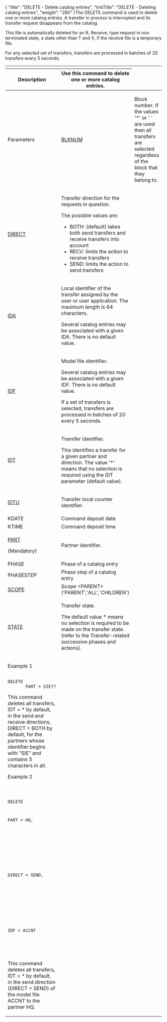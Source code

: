 {
    "title": "DELETE - Delete  catalog entries",
    "linkTitle": "DELETE - Deleting catalog entries",
    "weight": "280"
}The DELETE command is used to <span id="delete_command"></span>delete one
or more catalog entries. A transfer in process is interrupted and its
transfer request disappears from the catalog.

This file is automatically deleted for an R, Receive, type request in
non terminated state, a state other than T and X, if the receive file
is a temporary file.

For any selected set of transfers, transfers are processed in batches
of 20 transfers every 5 seconds.

<table>
   <th>
      <tr>
<th>Description         </th>
<th>Use this command to delete one or more catalog entries.         </th>
      </tr>
   </thead>
   <tbody>
      <tr>
         <td><p>Parameters</p>         </td>
         <td><p><a href="../../../c_intro_userinterfaces/command_summary/parameter_intro/blknum">BLKNUM</a> </p>         </td>
         <td><p>Block number. If the values '*' or ' ' are used then all
transfers are selected regardless of the block that they belong to.</p>         </td>
      </tr>
      <tr>
         <td><p><a href="../../../c_intro_userinterfaces/command_summary/parameter_intro/direct">DIRECT</a> </p>         </td>
         <td><p>Transfer direction for the requests in question.</p>
<p>The possible values are:</p>
<ul>
<li>BOTH:
(default) takes both send transfers and receive transfers into account</li>
<li>RECV:
limits the action to receive transfers</li>
<li>SEND:
limits the action to send transfers</li>
</ul>         </td>
      </tr>
      <tr>
         <td><p><a href="../../../c_intro_userinterfaces/command_summary/parameter_intro/ida">IDA</a> </p>         </td>
         <td><p>Local identifier of the transfer assigned by the user or
user application. The maximum length is 64 characters.</p>
<p>Several catalog entries may be associated with a given
IDA. There is no default value.</p>         </td>
      </tr>
      <tr>
         <td><p><a href="../../../c_intro_userinterfaces/command_summary/parameter_intro/idf">IDF</a> </p>         </td>
         <td><p>Model file identifier.</p>
<p>Several catalog entries may be associated with a given
IDF. There is no default value.</p>
<p>If a set of transfers is selected, transfers are processed
in batches of 20 every 5 seconds.</p>         </td>
      </tr>
      <tr>
         <td><p><a href="../../../c_intro_userinterfaces/command_summary/parameter_intro/idu">IDT</a> </p>         </td>
         <td><p>Transfer identifier.</p>
<p>This identifies a transfer for a given partner and direction.
The value ‘*’ means that no selection is required using the IDT
parameter (default value).</p>         </td>
      </tr>
      <tr>
         <td><p><a href="../../../c_intro_userinterfaces/command_summary/parameter_intro/idtu">IDTU</a> </p>         </td>
         <td><p>Transfer local counter identifier.</p>         </td>
      </tr>
      <tr>
         <td>KDATE         </td>
         <td>Command deposit date         </td>
      </tr>
      <tr>
         <td>KTIME         </td>
         <td>Command deposit time         </td>
      </tr>
      <tr>
         <td><p><a href="../../../c_intro_userinterfaces/command_summary/parameter_intro/part">PART</a></p>
<p>(Mandatory)</p>         </td>
         <td><p>Partner identifier.</p>         </td>
      </tr>
      <tr>
         <td>PHASE         </td>
         <td>Phase of a catalog entry         </td>
      </tr>
      <tr>
         <td>PHASESTEP         </td>
         <td>Phase step of a catalog entry         </td>
      </tr>
      <tr>
         <td><a href="../../../c_intro_userinterfaces/command_summary/parameter_intro/scope">SCOPE</a>         </td>
         <td>Scope &lt;PARENT&gt; ('PARENT','ALL','CHILDREN')         </td>
      </tr>
      <tr>
         <td><p><a href="../../../c_intro_userinterfaces/command_summary/parameter_intro/state">STATE</a> </p>         </td>
         <td><p>Transfer state.</p>
<p>The default value * means no selection is required
to be made on the transfer state. (refer
to the Transfer-related successive phases and actions).</p>         </td>
      </tr>
      <tr>
         <td><p>Example 1</p>
<div>
<pre><code>
DELETE        PART = SIE??
</code></pre>
</div>
<p>This command deletes all transfers, IDT = * by default, in the send
and receive directions, DIRECT = BOTH by default, for the partners whose
identifier begins with "SIE" and contains 5 characters in all.</p>
<p>Example 2</p>
<div>
<pre><code>

DELETE

PART = HQ,

 


 

DIRECT = SEND,

 


 

IDF = ACCNT

 
</code></pre>
</div>
<p>This command deletes all transfers, IDT = * by default, in the send
direction (DIRECT = SEND) of the model file ACCNT to the partner HQ.</p>         </td>
      </tr>
   </tbody>
</table>
